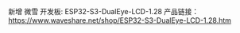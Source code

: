 新增 微雪 开发板: ESP32-S3-DualEye-LCD-1.28
产品链接：
https://www.waveshare.net/shop/ESP32-S3-DualEye-LCD-1.28.htm